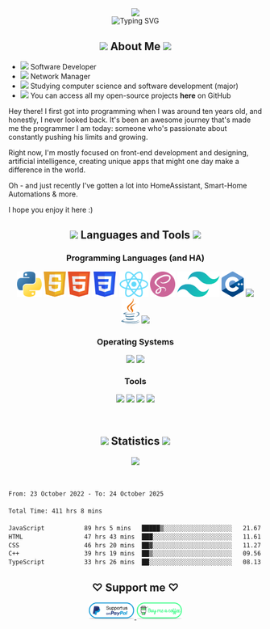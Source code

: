 <p align = "center">
<img src="https://em-content.zobj.net/thumbs/240/apple/325/waving-hand_1f44b.png" height="60em" align="center"/></br>
<a><img src="https://readme-typing-svg.demolab.com?font=Fira+Code&duration=2500&pause=400&color=12BE19&center=true&vCenter=true&random=false&width=435&lines=Hey+there%2C+I'm+Chaos!;%3E+github.com%2Fallmightychaos" alt="Typing SVG" /></a>
</p>

<!-- 
------------------------------------------------------------------------------------------------------------------------------
TODO: CONTACT ME SECTION - CURRENTLY UNAVAILABLE
------------------------------------------------------------------------------------------------------------------------------

<img src="https://em-content.zobj.net/thumbs/240/apple/325/closed-mailbox-with-raised-flag_1f4eb.png" height="40em"/>
 Contact Me 
<img src="https://em-content.zobj.net/thumbs/240/apple/325/closed-mailbox-with-raised-flag_1f4eb.png" height="40em"/></br>


<p align="center">
<a href="https://www.github.com/allmightychaos" target="_blank">
      <img width="50em" alt="Chaos' GitHub Profile" src="https://github.com/allmightychaos/.github/blob/main/.resources/socials/github-icon.svg"/>
<a href="https://www.linkedin.com/in/chaos3003/" target="_blank">
      <img width="50em" alt="Chaos' Linkedin" src="https://github.com/allmightychaos/.github/blob/main/.resources/socials/linkedin.svg"/>
<a href="mailto:business@almightychaos.dev">
      <img width="50em" alt="Business' Mail" src="https://em-content.zobj.net/thumbs/240/apple/325/closed-mailbox-with-raised-flag_1f4eb.png"/>
 </br> </br> </br>
</p>
-->

<!--
------------------------------------------------------------------------------------------------------------------------------
ABOUT ME SECTION
-------------------------------------------------------------------------------------------------------------------------------
-->

<h2 align = "center">
<img src="https://em-content.zobj.net/thumbs/240/apple/325/open-book_1f4d6.png" height="30em"/> 
 About Me 
<img src="https://em-content.zobj.net/thumbs/240/apple/325/open-book_1f4d6.png" height="30em"/> </br>
</h2>

- <img src="https://em-content.zobj.net/thumbs/240/apple/325/desktop-computer_1f5a5-fe0f.png" height="20em"/> Software Developer
- <img src="https://em-content.zobj.net/thumbs/240/apple/325/man-technologist_1f468-200d-1f4bb.png" height="20em"/> Network Manager
- <img src="https://em-content.zobj.net/thumbs/240/apple/325/graduation-cap_1f393.png" height="20em"/> Studying computer science and software development (major)
- <img src="https://em-content.zobj.net/thumbs/240/whatsapp/326/globe-with-meridians_1f310.png" height="20em"/> You can access all my open-source projects **here** on GitHub

Hey there! I first got into programming when I was around ten years old, and honestly, I never looked back. It's been an awesome journey that's made me the programmer I am today: someone who's passionate about constantly pushing his limits and growing.  

Right now, I'm mostly focused on front-end development and designing, artificial intelligence, creating unique apps that might one day make a difference in the world.

Oh - and just recently I've gotten a lot into HomeAssistant, Smart-Home Automations & more. 

I hope you enjoy it here :)

<!--
------------------------------------------------------------------------------------------------------------------------------
PROGRAMMING LANGUAGES AND TOOLS SECTION
-------------------------------------------------------------------------------------------------------------------------------
-->

<h2 align = "center">
<img src="https://em-content.zobj.net/thumbs/240/apple/325/hammer_1f528.png" height="25em"/> 
 Languages and Tools 
<img src="https://em-content.zobj.net/thumbs/240/apple/325/hammer_1f528.png" height="25em"/></br>
</h2>

<h3 align="center">Programming Languages (and HA)</h3>
<p align="center">
  <a href="https://www.python.org" target="_blank"><code><img height="50" src="https://github.com/allmightychaos/.github/blob/main/.resources/languages/python.svg"></code></a>
  <a href="https://developer.mozilla.org/en-US/docs/Web/JavaScript" target="_blank"><code><img height="50" src="https://github.com/allmightychaos/.github/blob/main/.resources/languages/js.svg"></code></a>
  <a href="https://developer.mozilla.org/en-US/docs/Web/HTML" target="_blank"><code><img height="50" src="https://github.com/allmightychaos/.github/blob/main/.resources/languages/html.svg"></code></a>
  <a href="https://developer.mozilla.org/en-US/docs/Web/CSS" target="_blank"><code><img height="50" src="https://github.com/allmightychaos/.github/blob/main/.resources/languages/css.svg"></code></a>
  <a href="https://reactjs.org" target="_blank"><code><img height="50" src="https://github.com/allmightychaos/.github/blob/main/.resources/languages/react.svg"></code></a>
  <a href="https://sass-lang.com" target="_blank"><code><img height="50" src="https://github.com/allmightychaos/.github/blob/main/.resources/languages/scss.svg"></code></a>
  <a href="https://tailwindcss.com" target="_blank"><code><img height="50" src="https://github.com/allmightychaos/.github/blob/main/.resources/languages/tailwindcss.svg"></code></a>
  <a href="https://isocpp.org" target="_blank"><code><img height="50" src="https://github.com/allmightychaos/.github/blob/main/.resources/languages/cpp.svg"></code></a>
  <a href="https://docs.microsoft.com/en-us/dotnet/csharp/" target="_blank"><code><img height="50" src="https://github.com/allmightychaos/.github/blob/main/.resources/languages/csharp.svg"></code></a>
  <a href="https://www.java.com" target="_blank"><code><img height="50" src="https://github.com/allmightychaos/.github/blob/main/.resources/languages/java.svg"></code></a>
  <a href="https://www.home-assistant.io" target="_blank"><code><img height="50" src="https://github.com/allmightychaos/.github/blob/main/.resources/languages/home-assistant.svg"></code></a>
</p>

<h3 align="center">Operating Systems</h3>
<p align="center">
  <a href="https://www.apple.com/macos/macos-sequoia/" target="_blank"><code><img height="50" src="https://github.com/allmightychaos/.github/blob/main/.resources/tools/sequoia.svg"></code></a>
  <a href="https://www.microsoft.com/windows/windows-11" target="_blank"><code><img height="50" src="https://github.com/allmightychaos/.github/blob/main/.resources/tools/win11.svg"></code></a>
</p>

<h3 align="center">Tools</h3>
<p align="center">
  <a href="https://aistudio.google.com" target="_blank"><code><img height="50" src="https://github.com/allmightychaos/.github/blob/main/.resources/tools/aistudio.svg"></code></a>
  <a href="https://chat.openai.com" target="_blank"><code><img height="50" src="https://github.com/allmightychaos/.github/blob/main/.resources/tools/chatgpt.svg"></code></a>
  <a href="https://github.com/features/copilot" target="_blank"><code><img height="50" src="https://github.com/allmightychaos/.github/blob/main/.resources/tools/copilot.svg"></code></a>
  <a href="https://code.visualstudio.com" target="_blank"><code><img height="50" src="https://github.com/allmightychaos/.github/blob/main/.resources/tools/vscode.svg"></code></a>
</p>


</br>

<h2 align = "center">
<img src="https://em-content.zobj.net/thumbs/160/apple/354/chart-increasing_1f4c8.png" height="20em"/> 
 Statistics
<img src="https://em-content.zobj.net/thumbs/160/apple/354/chart-increasing_1f4c8.png" height="20em"/></br>
</h2>

<div align="center">
 <img src="https://github-readme-stats.vercel.app/api?username=allmightychaos&show_icons=true&theme=vue-dark" align="center" />
</div>
<br><br>
<!--START_SECTION:waka-->

```txt
From: 23 October 2022 - To: 24 October 2025

Total Time: 411 hrs 8 mins

JavaScript           89 hrs 5 mins   █████▒░░░░░░░░░░░░░░░░░░░   21.67 %
HTML                 47 hrs 43 mins  ███░░░░░░░░░░░░░░░░░░░░░░   11.61 %
CSS                  46 hrs 20 mins  ██▓░░░░░░░░░░░░░░░░░░░░░░   11.27 %
C++                  39 hrs 19 mins  ██▒░░░░░░░░░░░░░░░░░░░░░░   09.56 %
TypeScript           33 hrs 26 mins  ██░░░░░░░░░░░░░░░░░░░░░░░   08.13 %
```

<!--END_SECTION:waka-->

<h2 align = "center">
♡ Support me ♡</br>
</h2>

<!-- If you want to have any of those pictures, feel free to contact me and I will send them to you. -->
<p align="center">
  <a href="https://www.paypal.com/donate/?hosted_button_id=57YPDJCJ3U66S" target="_blank">
      <img width="18%" alt="Donate with Paypal" src="https://github.com/allmightychaos/.github/blob/main/.resources/support/support-paypal.svg"/>
  </a>
  <a href="https://www.buymeacoffee.com/allmightychaos" target="_blank">
      <img width="18%" alt="Buy me a coffee" src="https://github.com/allmightychaos/.github/blob/main/.resources/support/support-buy-coffee.svg"/>
  </a>
</p>

<!-- Tools used for the creation: 
- Typing Animation: https://readme-typing-svg.demolab.com/demo/
- Badges: https://shields.io/
-->
